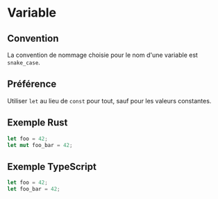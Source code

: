 # Variable

## Convention

La convention de nommage choisie pour le nom d'une variable est `snake_case`.

## Préférence

Utiliser `let` au lieu de `const` pour tout, sauf pour les valeurs constantes.

## Exemple Rust

```rs
let foo = 42;
let mut foo_bar = 42;
```

## Exemple TypeScript

```ts
let foo = 42;
let foo_bar = 42;
```
